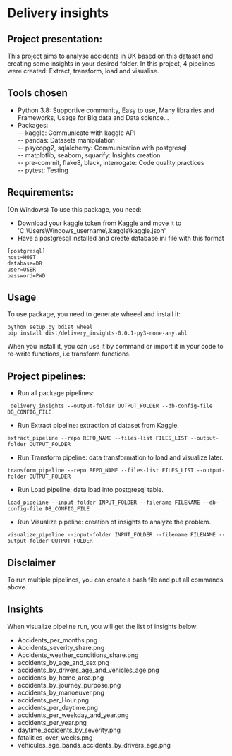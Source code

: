 # Delivery insights
## Project presentation:
This project aims to analyse accidents in UK based on this [dataset](https://www.kaggle.com/tsiaras/uk-road-safety-accidents-and-vehicles?select=Accident_Information.csv)
and creating some insights in your desired folder.
In this project, 4 pipelines were created: Extract, transform, load and visualise.

## Tools chosen
- Python 3.8: Supportive community, Easy to use, Many librairies and Frameworks, Usage for Big data and Data science...
- Packages:\
-- kaggle: Communicate with kaggle API\
-- pandas: Datasets manipulation\
-- psycopg2, sqlalchemy: Communication with postgresql  
-- matplotlib, seaborn, squarify: Insights creation\
-- pre-commit, flake8, black, interrogate: Code quality practices\
-- pytest: Testing

## Requirements:
(On Windows) To use this package, you need:
- Download your kaggle token from Kaggle and move it to 'C:\Users\Windows_username\\.kaggle\kaggle.json'
- Have a postgresql installed and create database.ini file with this format
````
[postgresql]
host=HOST
database=DB
user=USER
password=PWD
````

## Usage
To use package, you need to generate wheeel and install it:
````
python setup.py bdist_wheel
pip install dist/delivery_insights-0.0.1-py3-none-any.whl
````
When you install it, you can use it by command or import it in your code to re-write functions, i.e transform functions.

## Project pipelines:
- Run all package pipelines:
````
 delivery_insights --output-folder OUTPUT_FOLDER --db-config-file DB_CONFIG_FILE
````
- Run Extract pipeline: extraction of dataset from Kaggle.
````
extract_pipeline --repo REPO_NAME --files-list FILES_LIST --output-folder OUTPUT_FOLDER
````
- Run Transform pipeline: data transformation to load and visualize later.
````
transform_pipeline --repo REPO_NAME --files-list FILES_LIST --output-folder OUTPUT_FOLDER
````
- Run Load pipeline: data load into postgresql table.
````
load_pipeline --input-folder INPUT_FOLDER --filename FILENAME --db-config-file DB_CONFIG_FILE
````
- Run Visualize pipeline: creation of insights to analyze the problem.
````
visualize_pipeline --input-folder INPUT_FOLDER --filename FILENAME --output-folder OUTPUT_FOLDER
````
## Disclaimer
To run multiple pipelines, you can create a bash file and put all commands above.

## Insights
When visualize pipeline run, you will get the list of insights below:
- Accidents_per_months.png
- Accidents_severity_share.png
- Accidents_weather_conditions_share.png
- accidents_by_age_and_sex.png
- accidents_by_drivers_age_and_vehicles_age.png
- accidents_by_home_area.png
- accidents_by_journey_purpose.png
- accidents_by_manoeuver.png
- accidents_per_Hour.png
- accidents_per_daytime.png
- accidents_per_weekday_and_year.png
- accidents_per_year.png
- daytime_accidents_by_severity.png
- fatalities_over_weeks.png
- vehicules_age_bands_accidents_by_drivers_age.png
